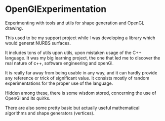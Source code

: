 OpenGlExperimentation
=====================

Experimenting with tools and utils for shape generation and OpenGL drawing.

This used to be my support project while I was developing a library which
would generat NURBS surfaces.

It includes tons of utils upon utils, upon mistaken usage of the C++ language.
It was my big learning project, the one that led me to discover the real
nature of c++, software engineering and openGl.

It is really far away from being usable in any way, and it can hardly provide
any reference or trick of significant value. It consists mostly of random
experimentations for the proper use of the language.

Hidden among these, there is some wisdom stored, concerning the use of OpenGl and
its quirks.

There are also some pretty basic but actually useful mathematical algorithms and
shape generators (vertices).

